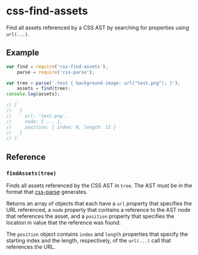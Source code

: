# css-find-assets

Find all assets referenced by a CSS AST by searching for properties using
`url(...)`.

## Example

```js
var find = require('css-find-assets'),
    parse = require('css-parse');

var tree = parse('.test { background-image: url("test.png"); }'),
    assets = find(tree);
console.log(assets);

// [
//   {
//     url: 'test.png',
//     node: { ... },
//     position: { index: 0, length: 15 }
//   }
// ]
```

## Reference

### `findAssets(tree)`

Finds all assets referenced by the CSS AST in `tree`. The AST must be in the
format that [css-parse](https://github.com/visionmedia/css-parse) generates.

Returns an array of objects that each have a `url` property that specifies the
URL referenced, a `node` property that contains a reference to the AST node
that references the asset, and a `position` property that specifies the
location in value that the reference was found.

The `position` object contains `index` and `length` properties that specify the
starting index and the length, respectively, of the `url(...)` call that
references the URL.
